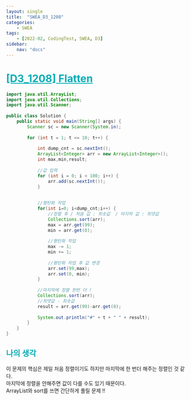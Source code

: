 ```yaml
---
layout: single
title:  "SWEA_D3_1208"
categories: 
    - SWEA
tags: 
    - [2022-02, CodingTest, SWEA, D3]
sidebar:
    nav: "docs"
---
```


# <b><a style="color:#00adb5" href="https://swexpertacademy.com/main/code/problem/problemDetail.do?contestProbId=AV139KOaABgCFAYh" target=_blank>[D3_1208] Flatten</a></b>

```java
import java.util.ArrayList;
import java.util.Collections;
import java.util.Scanner;
 
public class Solution {
    public static void main(String[] args) {
        Scanner sc = new Scanner(System.in);
 
        for (int t = 1; t <= 10; t++) {
 
            int dump_cnt = sc.nextInt();
            ArrayList<Integer> arr = new ArrayList<Integer>();
            int max,min,result;
 
            //값 입력
            for (int i = 0; i < 100; i++) {
                arr.add(sc.nextInt());
            }
 
             
            //평탄화 작업
            for(int i=0; i<dump_cnt;i++) {
                //정렬 후 / 처음 값 : 최솟값  / 마지막 값 : 최댓값  
                Collections.sort(arr);
                max = arr.get(99);
                min = arr.get(0);
                 
                //평탄화 작업
                max -= 1;
                min += 1;
                 
                //평탄화 작업 후 값 변경
                arr.set(99,max);
                arr.set(0, min);
            }
             
            //마지막에 정렬 한번 더 !
            Collections.sort(arr);
            //최댓값 - 최솟값
            result = arr.get(99)-arr.get(0);
 
            System.out.println("#" + t + " " + result);
        }
    }
}
```

## <b><a style="color:#00adb5">나의 생각</a></b>
이 문제의 핵심은 제일 처음 정렬이기도 하지만 마지막에 한 번더 해주는 정렬인 것 같다.<br>
마지막에 정렬을 안해주면 값이 다를 수도 있기 때문이다.<br>
ArrayList와 sort를 쓰면 간단하게 풀릴 문제 !!
